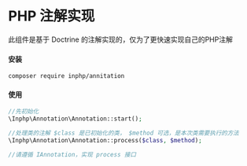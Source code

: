 # PHP 注解实现
此组件是基于 Doctrine 的注解实现的，仅为了更快速实现自己的PHP注解

#### 安装
```
composer require inphp/annitation
```

#### 使用
```php
//先初始化
\Inphp\Annotation\Annotation::start();

//处理类的注解 $class 是已初始化的类， $method 可选，是本次类需要执行的方法
\Inphp\Annotation\Annotation::process($class, $method);

//请遵循 IAnnotation，实现 process 接口
```